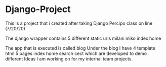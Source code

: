 # Django-Project
This is a project that i created after taking Django Percipo class on line (7/20/20)

The django wrapper contains 5 different static urls 
milani
miko
index
home

The app that is executed is called blog 
Under the blog I have 4 template html 5 pages 
index
home
search
cect
which are developed to demo different Ideas I am working on for my internal team projects. 
